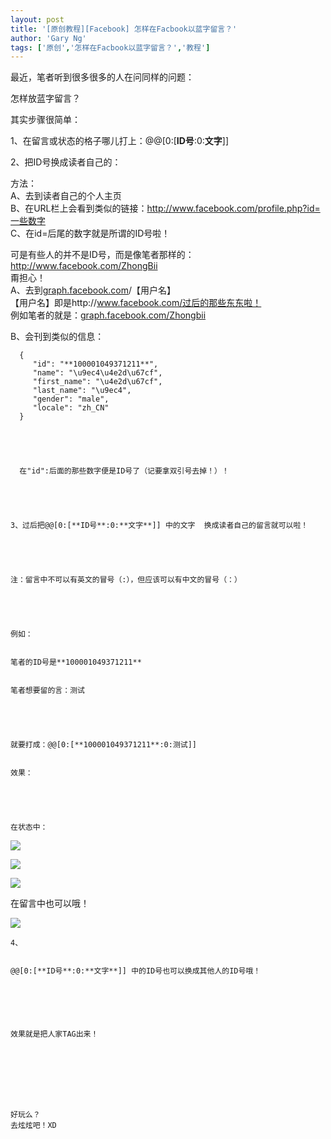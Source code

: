 ```yaml
---
layout: post
title: '[原创教程][Facebook] 怎样在Facbook以蓝字留言？'
author: 'Gary Ng'
tags: ['原创','怎样在Facbook以蓝字留言？','教程']
---
```


最近，笔者听到很多很多的人在问同样的问题：  
  
怎样放蓝字留言？  
  
其实步骤很简单：  
  
1、在留言或状态的格子哪儿打上：‎@@[0:[**ID号**:0:**文字**]]   
  
2、把ID号换成读者自己的：  
  
方法：  
  A、去到读者自己的个人主页  
  B、在URL栏上会看到类似的链接：‎http://www.facebook.com/profile.php?id=一些数字  
  C、在id=后尾的数字就是所谓的ID号啦！  
  
  
  可是有些人的并不是ID号，而是像笔者那样的：http://www.facebook.com/ZhongBii  
  甭担心！  
  A、去到[graph.facebook.com](http://graph.facebook.com/)/【用户名】  
  【用户名】即是http://www.facebook.com/过后的那些东东啦！  
  例如笔者的就是：[graph.facebook.com/Zhongbii](http://graph.facebook.com/Zhongbii)  
  
  
  B、会刊到类似的信息：  
  

    
    
      {
         "id": "**100001049371211**",
         "name": "\u9ec4\u4e2d\u67cf",
         "first_name": "\u4e2d\u67cf",
         "last_name": "\u9ec4",
         "gender": "male",
         "locale": "zh_CN"
      }
    
    
    
    
    
      在"id":后面的那些数字便是ID号了（记要拿双引号去掉！）！
    
    
    
    
    
    3、过后把@@[0:[**ID号**:0:**文字**]] 中的文字  换成读者自己的留言就可以啦！
    
    
    
    
    
    注：留言中不可以有英文的冒号（:），但应该可以有中文的冒号（：）
    
    
    
    
    
    例如：
    
    
    笔者的ID号是**100001049371211**
    
    
    笔者想要留的言：测试
    
    
    
    
    
    就要打成：@@[0:[**100001049371211**:0:测试]]
    
    
    效果：
    
    
    
    
    
    在状态中：

![](http://4.bp.blogspot.com/-oNEe9CzSqPs/TsoI2dJ9_SI/AAAAAAAAAzU/hEPuurQPaCM/s1600/2011-11-21+16-10-18.jpg)

  


![](http://2.bp.blogspot.com/-6bg-pgpR2Sk/TsoI25YV5TI/AAAAAAAAAzc/DeSDXr8rcWY/s1600/2011-11-21+16-11-09.jpg)

  


![](http://4.bp.blogspot.com/-jwD1Grg-6xc/TsoI4AWHdlI/AAAAAAAAAzk/Lx1aQ9zXg5k/s1600/2011-11-21+16-11-28.jpg)

  
  
在留言中也可以哦！  


![](http://1.bp.blogspot.com/-KOMpB-00OnA/TsoI5MXpSxI/AAAAAAAAAzo/oMmyH_C1ko0/s1600/2011-11-21+16-12-05.jpg)
    
    
    
    
    
    
    
    
    
    
    
    4、
    
    
    @@[0:[**ID号**:0:**文字**]] 中的ID号也可以换成其他人的ID号哦！
    
    
    
    
    
    
    效果就是把人家TAG出来！
    
    
    
    
    
    
    
    
    好玩么？
    去炫炫吧！XD
    
    
    
    
    
    
